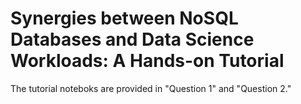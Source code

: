 # Synergies between NoSQL Databases and Data Science Workloads: A Hands-on Tutorial

The tutorial noteboks are provided in "Question 1" and "Question 2." 
